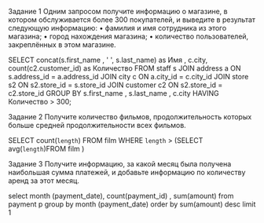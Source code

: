 Задание 1
Одним запросом получите информацию о магазине, в котором обслуживается более 300 покупателей, и выведите в результат следующую информацию:
•	фамилия и имя сотрудника из этого магазина;
•	город нахождения магазина;
•	количество пользователей, закреплённых в этом магазине.

SELECT concat(s.first_name  , ' ', s.last_name) as Имя , c.city,  count(c2.customer_id) as Количество 
FROM staff s 
JOIN address a  ON s.address_id = a.address_id 
JOIN city c  ON a.city_id = c.city_id 
JOIN store s2 ON s2.store_id = s.store_id 
JOIN customer c2 ON s2.store_id = c2.store_id 
GROUP BY s.first_name , s.last_name , c.city 
HAVING Количество > 300;



Задание 2
Получите количество фильмов, продолжительность которых больше средней продолжительности всех фильмов.

SELECT  count(`length`) 
FROM film 
WHERE `length` > (SELECT avg(`length`)FROM film )

Задание 3
Получите информацию, за какой месяц была получена наибольшая сумма платежей, и добавьте информацию по количеству аренд за этот месяц.

select month (payment_date), count(payment_id) , sum(amount) 
from payment p 
group by month (payment_date)
order by sum(amount) desc 
limit 1
